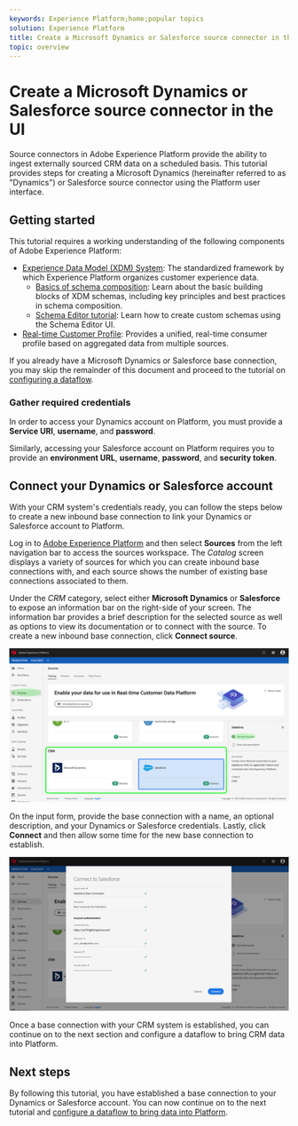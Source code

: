 ```yaml
---
keywords: Experience Platform;home;popular topics
solution: Experience Platform
title: Create a Microsoft Dynamics or Salesforce source connector in the UI
topic: overview
---
```


# Create a Microsoft Dynamics or Salesforce source connector in the UI

Source connectors in Adobe Experience Platform provide the ability to ingest externally sourced CRM data on a scheduled basis. This tutorial provides steps for creating a Microsoft Dynamics (hereinafter referred to as "Dynamics") or Salesforce source connector using the Platform user interface.

## Getting started

This tutorial requires a working understanding of the following components of Adobe Experience Platform:

*   [Experience Data Model (XDM) System](../../../../../xdm/home.md): The standardized framework by which Experience Platform organizes customer experience data.
    *   [Basics of schema composition](../../../../../xdm/schema/composition.md): Learn about the basic building blocks of XDM schemas, including key principles and best practices in schema composition.
    *   [Schema Editor tutorial](../../../../../xdm/tutorials/create-schema-ui.md): Learn how to create custom schemas using the Schema Editor UI.
*   [Real-time Customer Profile](../../../../../profile/home.md): Provides a unified, real-time consumer profile based on aggregated data from multiple sources.

If you already have a Microsoft Dynamics or Salesforce base connection, you may skip the remainder of this document and proceed to the tutorial on [configuring a dataflow](../../dataflow/crm.md).

### Gather required credentials

In order to access your Dynamics account on Platform, you must provide a **Service URI**, **username**, and **password**.

Similarly, accessing your Salesforce account on Platform requires you to provide an **environment URL**, **username**, **password**, and **security token**.

## Connect your Dynamics or Salesforce account

With your CRM system's credentials ready, you can follow the steps below to create a new inbound base connection to link your Dynamics or Salesforce account to Platform.

Log in to <a href="https://platform.adobe.com" target="_blank">Adobe Experience Platform</a> and then select **Sources** from the left navigation bar to access the sources workspace. The *Catalog* screen displays a variety of sources for which you can create inbound base connections with, and each source shows the number of existing base connections associated to them.

Under the *CRM* category, select either **Microsoft Dynamics** or **Salesforce** to expose an information bar on the right-side of your screen. The information bar provides a brief description for the selected source as well as options to view its documentation or to connect with the source. To create a new inbound base connection, click **Connect source**. 

![](../../../../images/tutorials/create/salesforce/sf_sources_catalog.png)

On the input form, provide the base connection with a name, an optional description, and your Dynamics or Salesforce credentials. Lastly, click **Connect** and then allow some time for the new base connection to establish.

![](../../../../images/tutorials/create/salesforce/sf_credentials.png)

Once a base connection with your CRM system is established, you can continue on to the next section and configure a dataflow to bring CRM data into Platform.

## Next steps

By following this tutorial, you have established a base connection to your Dynamics or Salesforce account. You can now continue on to the next tutorial and [configure a dataflow to bring data into Platform](../../dataflow/crm.md).
